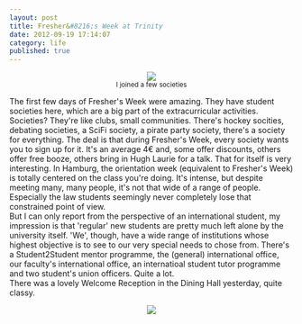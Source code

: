 ```yaml
---
layout: post
title: Fresher&#8216;s Week at Trinity
date: 2012-09-19 17:14:07
category: life
published: true
---
```


<p style="text-align: center;"><a href="http://blog.timmschoof.com/images/soc.jpeg"><img src="http://blog.timmschoof.com/images/soc.jpeg"/></a><br/><small>I joined a few societies</small></p>

The first few days of Fresher's Week were amazing. They have student societies here, which are a big part of the extracurricular activities. Societies? They're like clubs, small communities. There's hockey socities, debating societies, a SciFi society, a pirate party society, there's a society for everything. The deal is that during Fresher's Week, every society wants you to sign up for it. It's an average 4€ and, some offer discounts, others offer free booze, others bring in Hugh Laurie for a talk. That for itself is very interesting. In Hamburg, the orientation week (equivalent to Fresher's Week) is totally centered on the class you're doing. It's intense, but despite meeting many, many people, it's not that wide of a range of people. Especially the law students seemingly never completely lose that constrained point of view.  
But I can only report from the perspective of an international student, my impression is that 'regular' new students are pretty much left alone by the university itself. 'We', though, have a wide range of institutions whose highest objective is to see to our very special needs to chose from. There's a Student2Student mentor programme, the (general) international office, our faculty's international office, an internatioal student tutor programme and two student's union officers. Quite a lot.  
There was a lovely Welcome Reception in the Dining Hall yesterday, quite classy.
<p style="text-align: center;"><a href="http://blog.timmschoof.com/images/dining_hall.jpg"><img src="http://blog.timmschoof.com/images/dining_hall.jpg"/></a></p>